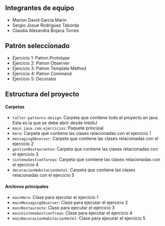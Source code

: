 ## Integrantes de equipo

- Marlon David Garcia Marin
- Sergio Josue Rodriguez Taborda
- Claudia Alexandra Bojaca Torres


## Patrón seleccionado

- Ejercicio 1: Patron Prototype
- Ejercicio 2: Patron Observer
- Ejercicio 3: Patron Template Method
- Ejercicio 4: Patron Command
- Ejercicio 5: Decorator

## Estructura del proyecto
#### Carpetas
- `taller-patterns-deisgn`: Carpeta que contiene todo el proyecto en java. Esta es la que se debe abrir desde IntelliJ
- `main.java.com.ejercicios`: Paquete principal
- `hero`: Carpeta que contiene las clases relacionadas con el ejercicio 1
- `messagingObserver`: Carpeta que contiene las clases relacionadas con el ejercicio 2
- `gestionRestaurantes`: Carpeta que contiene las clases relacionadas con el ejercicio 3
- `sistemaGestionTareas`: Carpeta que contiene las clases relacionadas con el ejercicio 4
- `decoracionHabitacionHotel`: Carpeta que contiene las clases relacionadas con el ejercicio 5

#### Archivos principales
- `mainHero`: Clase para ejecutar el ejercicio 1
- `mainMessagingObserver`: Clase para ejecutar el ejercicio 2
- `mainRestaurante`: Clase para ejecutar el ejercicio 3
- `mainSistemaGestionTreas`: Clase para ejecutar el ejercicio 4
- `mainDecoracionHabitacionHotel`: Clase para ejecutar el ejercicio 5

